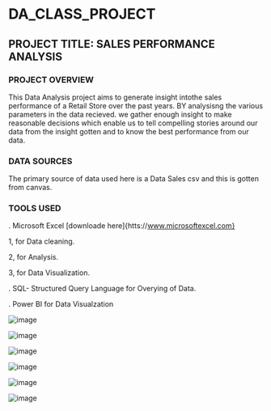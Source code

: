 # DA_CLASS_PROJECT

## PROJECT TITLE: SALES PERFORMANCE ANALYSIS

### PROJECT OVERVIEW
This Data Analysis project aims to generate insight intothe sales performance of a Retail Store over the past years. BY analysisng the various parameters in the data recieved. we gather enough insight to make reasonable decisions which enable us to tell compelling stories around our data from the insight gotten and to know the best performance from our data.

### DATA SOURCES
The primary source of data used here is a Data Sales csv and this is gotten from canvas.

### TOOLS USED
  . Microsoft Excel [downloade here]{htts://www.microsoftexcel.com}
  
 1, for Data cleaning.
 
 2, for Analysis.
 
 3, for Data Visualization.
 
  . SQL- Structured Query Language for Overying of Data.
  
  . Power BI for Data Visualzation

 
 
![image](https://github.com/user-attachments/assets/5f14287b-85ac-4a04-9f5e-14ad2b6059ba)







![image](https://github.com/user-attachments/assets/42a530ce-00ef-4b7e-92a2-eb455e1b3dcb)



 
![image](https://github.com/user-attachments/assets/b916df11-757f-4bd7-8304-43e18eb2f172)



![image](https://github.com/user-attachments/assets/2e253cda-0803-462b-861e-d838b8081052)



![image](https://github.com/user-attachments/assets/18006db8-b366-4729-aab1-c919796677d7)


![image](https://github.com/user-attachments/assets/6a372b64-826c-41a9-81f4-9e7c5f257650)










